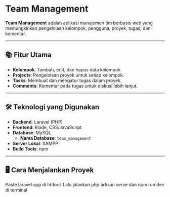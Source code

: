 # Team Management

**Team Management** adalah aplikasi manajemen tim berbasis web yang memungkinkan pengelolaan kelompok, pengguna, proyek, tugas, dan komentar.

---

## 📚 Fitur Utama
- **Kelompok**: Tambah, edit, dan hapus data kelompok.
- **Projects**: Pengelolaan proyek untuk setiap kelompok.
- **Tasks**: Membuat dan mengatur tugas dalam proyek.
- **Comments**: Komentar pada tugas untuk diskusi lebih lanjut.

---

## 🛠️ Teknologi yang Digunakan
- **Backend**: Laravel (PHP)
- **Frontend**: Blade, CSS/JavaScript
- **Database**: MySQL
  - **Nama Database**: `team_management`
- **Server Lokal**: XAMPP
- **Build Tools**: npm

---

## 🖥️ Cara Menjalankan Proyek
Paste laravel app di htdocs
Lalu jalankan php artisan serve dan npm run dev di terminal
